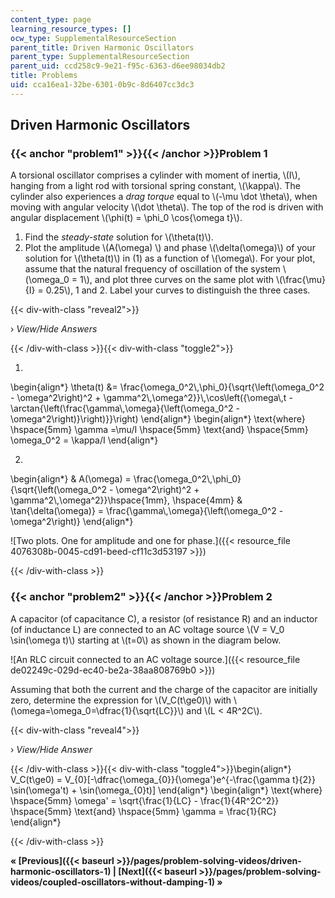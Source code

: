 ```yaml
---
content_type: page
learning_resource_types: []
ocw_type: SupplementalResourceSection
parent_title: Driven Harmonic Oscillators
parent_type: SupplementalResourceSection
parent_uid: ccd258c9-9e21-f95c-6363-d6ee98034db2
title: Problems
uid: cca16ea1-32be-6301-0b9c-8d6407cc3dc3
---
```


Driven Harmonic Oscillators
---------------------------

### {{< anchor "problem1" >}}{{< /anchor >}}Problem 1

A torsional oscillator comprises a cylinder with moment of inertia, \\(I\\), hanging from a light rod with torsional spring constant, \\(\\kappa\\). The cylinder also experiences a _drag torque_ equal to \\(-\\mu \\dot \\theta\\), when moving with angular velocity \\(\\dot \\theta\\). The top of the rod is driven with angular displacement \\(\\phi(t) = \\phi\_0 \\cos{\\omega t}\\).

1.  Find the _steady-state_ solution for \\(\\theta(t)\\).
2.  Plot the amplitude \\(A(\\omega) \\) and phase \\(\\delta(\\omega)\\) of your solution for \\(\\theta(t)\\) in (1) as a function of \\(\\omega\\). For your plot, assume that the natural frequency of oscillation of the system \\(\\omega\_0 = 1\\), and plot three curves on the same plot with \\(\\frac{\\mu}{I} = 0.25\\), 1 and 2. Label your curves to distinguish the three cases.

{{< div-with-class "reveal2">}}

› _View/Hide Answers_

{{< /div-with-class >}}{{< div-with-class "toggle2">}}

1.

\\begin{align\*} \\theta(t) &= \\frac{\\omega\_0^2\\,\\phi\_0}{\\sqrt{\\left(\\omega\_0^2 - \\omega^2\\right)^2 + \\gamma^2\\,\\omega^2}}\\,\\cos\\left({\\omega\\,t - \\arctan{\\left(\\frac{\\gamma\\,\\omega}{\\left(\\omega\_0^2 -\\omega^2\\right)}\\right)}}\\right) \\end{align\*} \\begin{align\*} \\text{where} \\hspace{5mm} \\gamma =\\mu/I \\hspace{5mm} \\text{and} \\hspace{5mm} \\omega\_0^2 = \\kappa/I \\end{align\*}

2.

\\begin{align\*} & A(\\omega) = \\frac{\\omega\_0^2\\,\\phi\_0}{\\sqrt{\\left(\\omega\_0^2 - \\omega^2\\right)^2 + \\gamma^2\\,\\omega^2}}\\hspace{1mm}, \\hspace{4mm} & \\tan{\\delta(\\omega)} = \\frac{\\gamma\\,\\omega}{\\left(\\omega\_0^2 -\\omega^2\\right)} \\end{align\*}

![Two plots. One for amplitude and one for phase.]({{< resource_file 4076308b-0045-cd91-beed-cf11c3d53197 >}})

{{< /div-with-class >}}

### {{< anchor "problem2" >}}{{< /anchor >}}Problem 2

A capacitor (of capacitance C), a resistor (of resistance R) and an inductor (of inductance L) are connected to an AC voltage source \\(V = V\_0 \\sin(\\omega t)\\) starting at \\(t=0\\) as shown in the diagram below.

![An RLC circuit connected to an AC voltage source.]({{< resource_file de02249c-029d-ec40-be2a-38aa808769b0 >}})

Assuming that both the current and the charge of the capacitor are initially zero, determine the expression for \\(V\_C(t\\ge0)\\) with \\(\\omega=\\omega\_0=\\dfrac{1}{\\sqrt{LC}}\\) and \\(L \< 4R^2C\\).

{{< div-with-class "reveal4">}}

› _View/Hide Answer_

{{< /div-with-class >}}{{< div-with-class "toggle4">}}\\begin{align\*} V\_C(t\\ge0) = V\_{0}\[-\\dfrac{\\omega\_{0}}{\\omega'}e^{-\\frac{\\gamma t}{2}} \\sin(\\omega't) + \\sin(\\omega\_{0}t)\] \\end{align\*} \\begin{align\*} \\text{where} \\hspace{5mm} \\omega' = \\sqrt{\\frac{1}{LC} - \\frac{1}{4R^2C^2}} \\hspace{5mm} \\text{and} \\hspace{5mm} \\gamma = \\frac{1}{RC} \\end{align\*}

{{< /div-with-class >}}

**« [Previous]({{< baseurl >}}/pages/problem-solving-videos/driven-harmonic-oscillators-1) | [Next]({{< baseurl >}}/pages/problem-solving-videos/coupled-oscillators-without-damping-1) »**